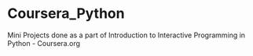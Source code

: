 Coursera_Python
===============

Mini Projects done as a part of Introduction to Interactive Programming in Python - Coursera.org
